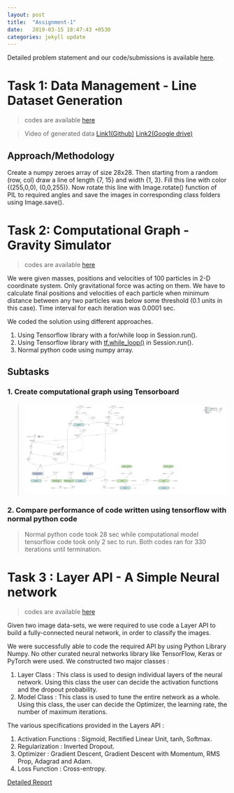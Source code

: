 ```yaml
---
layout: post
title:  "Assignment-1"
date:   2019-03-15 18:47:43 +0530
categories: jekyll update
---
```

[github repo]: https://github.com/akhileshdevrari/CS-671/tree/master/Assignment-1/
[task1]: https://github.com/akhileshdevrari/CS-671/tree/master/Assignment-1/Task-1
[task2]: https://github.com/akhileshdevrari/CS-671/tree/master/Assignment-1/Task-2
[task3]: https://github.com/akhileshdevrari/CS-671/tree/master/Assignment-1/Task-3
[task3 report]: https://github.com/akhileshdevrari/CS-671/blob/master/Assignment-1/Task-3/Neural_Network_Layer_API.pdf

Detailed problem statement and our code/submissions is available [here][github repo].

# Task 1: Data Management - Line Dataset Generation

>codes are available [here][task1]

>Video of generated data [Link1(Github)](/assets/PNGImagesVideo.mp4) [Link2(Google drive)](https://drive.google.com/open?id=1TWv_HEhi5w4hHG__5P1upeoIN3x1Q24c)

## Approach/Methodology

Create a numpy zeroes array of size 28x28. Then starting from a random (row, col) draw a line of length {7, 15} and width {1, 3}. Fill this line with color {(255,0,0), (0,0,255)}. Now rotate this line with Image.rotate() function of PIL to required angles and save the images in corresponding class folders using Image.save().

# Task 2: Computational Graph - Gravity Simulator

>codes are available [here][task2]

We were given masses, positions and velocities of 100 particles in 2-D coordinate system. Only gravitational force was acting on them. We have to calculate final positions and velocities of each particle when minimum distance between any two particles was below some threshold (0.1 units in this case). Time interval for each iteration was 0.0001 sec.

We coded the solution using different approaches.

1. Using Tensorflow library with a for/while loop in Session.run().
2. Using Tensorflow library with [tf.while_loop()](https://www.tensorflow.org/api_docs/python/tf/while_loop) in Session.run().
3. Normal python code using numpy array.

## Subtasks

### 1.  Create computational graph using Tensorboard

>![TensorBoard Graph](/img/tb.png)

### 2.  Compare performance of code written using tensorflow with normal python code

>Normal python code took 28 sec while computational model tensorflow code took only 2 sec to run. Both codes ran for 330 iterations until termination.

# Task 3 : Layer API - A Simple Neural network

>codes are available [here][task3]

Given two image data-sets, we were required to use code a Layer API to build a fully-connected neural network, in order to classify the images.

We were successfully able to code the required API by using Python Library Numpy. No other curated neural networks library like TensorFlow, Keras or PyTorch were used.
We constructed two major classes :

 1. Layer Class : This class is used to design individual layers of the neural network. Using this class the user can decide the activation functions and the dropout probability.
 2. Model Class : This class is used to tune the entire network as a whole. Using this class, the user can decide the Optimizer, the learning rate, the number of maximum iterations.

The various specifications provided in the Layers API :

 1. Activation Functions : Sigmoid, Rectified Linear Unit, tanh, Softmax.
 2. Regularization : Inverted Dropout.
 3. Optimizer : Gradient Descent, Gradient Descent with Momentum, RMS Prop, Adagrad and Adam.
 4. Loss Function : Cross-entropy.

[Detailed Report](/assets/Neural_Network_Layer_API.pdf)
